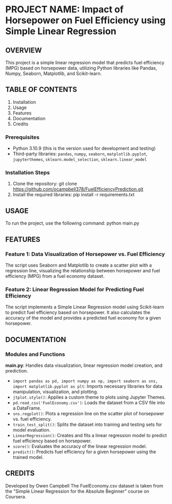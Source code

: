 # PROJECT NAME: Impact of Horsepower on Fuel Efficiency using Simple Linear Regression

## OVERVIEW
This project is a simple linear regression model that predicts fuel efficiency (MPG) 
based on horsepower data, utilizing Python libraries like Pandas, Numpy, Seaborn, 
Matplotlib, and Scikit-learn.

## TABLE OF CONTENTS
1. Installation
2. Usage
3. Features
4. Documentation
5. Credits

### Prerequisites
- Python 3.10.9 (this is the version used for development and testing)
- Third-party libraries: `pandas`, `numpy`, `seaborn`, `matplotlib.pyplot`, 
`jupyterthemes`, `sklearn.model_selection`, `sklearn.linear_model`

### Installation Steps 
1. Clone the repository:
git clone https://github.com/ocampbell378/FuelEfficiencyPrediction.git
2. Install the required libraries:
pip install -r requirements.txt

## USAGE
To run the project, use the following command:
python main.py

## FEATURES
### Feature 1: Data Visualization of Horsepower vs. Fuel Efficiency
The script uses Seaborn and Matplotlib to create a scatter plot with a regression line, 
visualizing the relationship between horsepower and fuel efficiency (MPG) from a fuel 
economy dataset.

### Feature 2: Linear Regression Model for Predicting Fuel Efficiency
The script implements a Simple Linear Regression model using Scikit-learn to predict 
fuel efficiency based on horsepower. It also calculates the accuracy of the model and 
provides a predicted fuel economy for a given horsepower.

## DOCUMENTATION
### Modules and Functions

**main.py**: Handles data visualization, linear regression model creation, and prediction.

- `import pandas as pd, import numpy as np, import seaborn as sns, import matplotlib.pyplot as plt`: Imports necessary libraries for data manipulation, visualization, and plotting.
- `jtplot.style()`: Applies a custom theme to plots using Jupyter Themes.
- `pd.read_csv('FuelEconomy.csv')`: Loads the dataset from a CSV file into a DataFrame.
- `sns.regplot()`: Plots a regression line on the scatter plot of horsepower vs. fuel efficiency.
- `train_test_split()`: Splits the dataset into training and testing sets for model evaluation.
- `LinearRegression()`: Creates and fits a linear regression model to predict fuel efficiency based on horsepower.
- `score()`: Evaluates the accuracy of the linear regression model.
- `predict()`: Predicts fuel efficiency for a given horsepower using the trained model.

## CREDITS
Developed by Owen Campbell
The FuelEconomy.csv dataset is taken from the "Simple Linear Regression for the Absolute Beginner" course on Coursera.
